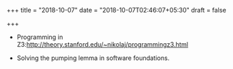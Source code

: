 +++
title = "2018-10-07"
date = "2018-10-07T02:46:07+05:30"
draft = false

+++

- Programming in Z3:http://theory.stanford.edu/~nikolaj/programmingz3.html

- Solving the pumping lemma in software foundations. 